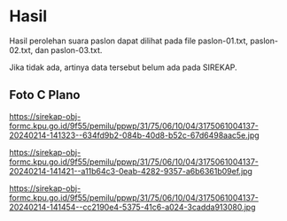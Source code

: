 # Hasil

Hasil perolehan suara paslon dapat dilihat pada file paslon-01.txt, paslon-02.txt, dan paslon-03.txt.

Jika tidak ada, artinya data tersebut belum ada pada SIREKAP.

## Foto C Plano

https://sirekap-obj-formc.kpu.go.id/9f55/pemilu/ppwp/31/75/06/10/04/3175061004137-20240214-141323--634fd9b2-084b-40d8-b52c-67d6498aac5e.jpg

https://sirekap-obj-formc.kpu.go.id/9f55/pemilu/ppwp/31/75/06/10/04/3175061004137-20240214-141421--a11b64c3-0eab-4282-9357-a6b6361b09ef.jpg

https://sirekap-obj-formc.kpu.go.id/9f55/pemilu/ppwp/31/75/06/10/04/3175061004137-20240214-141454--cc2190e4-5375-41c6-a024-3cadda913080.jpg
